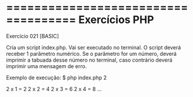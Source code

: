 ====================================
Exercícios PHP
====================================
Exercício 021
[BASIC]

Cria um script index.php. Vai ser executado no terminal.
O script deverá receber 1 parâmetro numérico.
Se o parâmetro for um número, deverá imprimir a tabuada desse número no terminal, caso contrário deverá imprimir uma mensagem de erro.

Exemplo de execução:
$ php index.php 2

2 x 1 = 2
2 x 2 = 4
2 x 3 = 6
2 x 4 = 8
...

